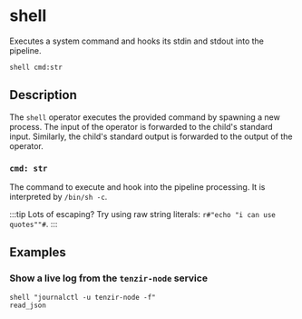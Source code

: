 # shell

Executes a system command and hooks its stdin and stdout into the pipeline.

```tql
shell cmd:str
```

## Description

The `shell` operator executes the provided command by spawning a new process.
The input of the operator is forwarded to the child's standard input. Similarly,
the child's standard output is forwarded to the output of the operator.

### `cmd: str`

The command to execute and hook into the pipeline processing. It is interpreted
by `/bin/sh -c`.

:::tip Lots of escaping?
Try using raw string literals: `r#"echo "i can use quotes""#`.
:::

## Examples

### Show a live log from the `tenzir-node` service

```tql
shell "journalctl -u tenzir-node -f"
read_json
```

